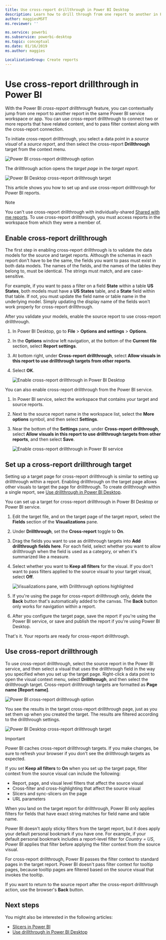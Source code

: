 ```yaml
---
title: Use cross-report drillthrough in Power BI Desktop
description: Learn how to drill through from one report to another in Power BI Desktop
author: maggiesMSFT
ms.reviewer: ''

ms.service: powerbi
ms.subservice: powerbi-desktop
ms.topic: conceptual
ms.date: 01/16/2019
ms.author: maggies

LocalizationGroup: Create reports
---
```

# Use cross-report drillthrough in Power BI

With the Power BI *cross-report drillthrough* feature, you can contextually jump from one report to another report in the same Power BI service workspace or app. You can use cross-report drillthrough to connect two or more reports that have related content, and to pass filter context along with the cross-report connection. 

To initiate cross-report drillthrough, you select a data point in a *source visual* of a *source report*, and then select the cross-report **Drillthrough** target from the context menu. 

![Power BI cross-report drillthrough option](media/desktop-cross-report-drill-through/cross-report-drill-through-01.png)

The drillthrough action opens the *target page* in the *target report*. 

![Power BI Desktop cross-report drillthrough target](media/desktop-cross-report-drill-through/cross-report-drill-through-01a.png)

This article shows you how to set up and use cross-report drillthrough for Power BI reports.

> [!NOTE]
> You can't use cross-report drillthrough with individually-shared [Shared with me reports](../collaborate-share/service-share-dashboards.md#share-a-dashboard-or-report). To use cross-report drillthrough, you must access reports in the workspace from which they were a member of.

## Enable cross-report drillthrough

The first step in enabling cross-report drillthrough is to validate the data models for the source and target reports. Although the schemas in each report don't have to be the same, the fields you want to pass must exist in both data models. The names of the fields, and the names of the tables they belong to, must be identical. The strings must match, and are case-sensitive.

For example, if you want to pass a filter on a field **State** within a table **US States**, both models must have a **US States** table, and a **State** field within that table. If not, you must update the field name or table name in the underlying model. Simply updating the display name of the fields won't work properly for cross-report drillthrough.

After you validate your models, enable the source report to use cross-report drillthrough. 

1. In Power BI Desktop, go to **File** > **Options and settings** > **Options**. 
1. In the **Options** window left navigation, at the bottom of the **Current file** section, select **Report settings**. 
1. At bottom right, under **Cross-report drillthrough**, select **Allow visuals in this report to use drillthrough targets from other reports**. 
1. Select **OK**. 
   
   ![Enable cross-report drillthrough in Power BI Desktop](media/desktop-cross-report-drill-through/cross-report-drill-through-02.png)

You can also enable cross-report drillthrough from the Power BI service.
1. In Power BI service, select the workspace that contains your target and source reports.
1. Next to the source report name in the workspace list, select the **More options** symbol, and then select **Settings**. 
1. Near the bottom of the **Settings** pane, under **Cross-report drillthrough**, select **Allow visuals in this report to use drillthrough targets from other reports**, and then select **Save**.
   
   ![Enable cross-report drillthrough in Power BI service](media/desktop-cross-report-drill-through/cross-report-drill-through-02a.png)

## Set up a cross-report drillthrough target

Setting up a target page for cross-report drillthrough is similar to setting up drillthrough within a report. Enabling drillthrough on the target page allows other visuals to target the page for drillthrough. To create drillthrough within a single report, see [Use drillthrough in Power BI Desktop](desktop-drillthrough.md).

You can set up a target for cross-report drillthrough in Power BI Desktop or Power BI service. 
1. Edit the target file, and on the target page of the target report, select the **Fields** section of the **Visualizations** pane. 
1. Under **Drillthrough**, set the **Cross-report** toggle to **On**. 
1. Drag the fields you want to use as drillthrough targets into **Add drillthrough fields here**. For each field, select whether you want to allow drillthrough when the field is used as a category, or when it's summarized like a measure. 
1. Select whether you want to **Keep all filters** for the visual. If you don't want to pass filters applied to the source visual to your target visual, select **Off**.
   
   ![Visualizations pane, with Drillthrough options highlighted](media/desktop-cross-report-drill-through/cross-report-drill-through-03.png)
   
1. If you're using the page for cross-report drillthrough only, delete the **Back** button that's automatically added to the canvas. The **Back** button only works for navigation within a report. 
1. After you configure the target page, save the report if you're using the Power BI service, or save and publish the report if you're using Power BI Desktop.

That's it. Your reports are ready for cross-report drillthrough. 

## Use cross-report drillthrough

To use cross-report drillthrough, select the source report in the Power BI service, and then select a visual that uses the drillthrough field in the way you specified when you set up the target page. Right-click a data point to open the visual context menu, select **Drillthrough**, and then select the drillthrough target. Cross-report drillthrough targets are formatted as **Page name [Report name]**.

![Power BI cross-report drillthrough option](media/desktop-cross-report-drill-through/cross-report-drill-through-01.png)

You see the results in the target cross-report drillthrough page, just as you set them up when you created the target. The results are filtered according to the drillthrough settings.

![Power BI Desktop cross-report drillthrough target](media/desktop-cross-report-drill-through/cross-report-drill-through-01a.png)

> [!IMPORTANT]
> Power BI caches cross-report drillthrough targets. If you make changes, be sure to refresh your browser if you don't see the drillthrough targets as expected. 

If you set **Keep all filters** to **On** when you set up the target page, filter context from the source visual can include the following: 

- Report, page, and visual level filters that affect the source visual 
- Cross-filter and cross-highlighting that affect the source visual 
- Slicers and sync-slicers on the page
- URL parameters

When you land on the target report for drillthrough, Power BI only applies filters for fields that have exact string matches for field name and table name. 

Power BI doesn't apply sticky filters from the target report, but it does apply your default personal bookmark if you have one. For example, if your default personal bookmark includes a report-level filter for *Country = US*, Power BI applies that filter before applying the filter context from the source visual. 

For cross-report drillthrough, Power BI passes the filter context to standard pages in the target report. Power BI doesn't pass filter context for tooltip pages, because tooltip pages are filtered based on the source visual that invokes the tooltip.

If you want to return to the source report after the cross-report drillthrough action, use the browser's **Back** button. 

## Next steps

You might also be interested in the following articles:

- [Slicers in Power BI](../visuals/power-bi-visualization-slicers.md)
- [Use drillthrough in Power BI Desktop](desktop-drillthrough.md)
